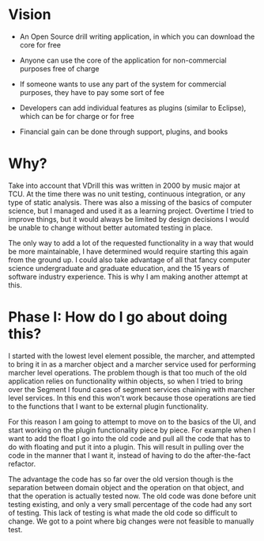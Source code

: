 # Vision

* An Open Source drill writing application, in which you can download the core for free

* Anyone can use the core of the application for non-commercial purposes free of charge

* If someone wants to use any part of the system for commercial purposes, they have to pay some sort of fee

* Developers can add individual features as plugins (similar to Eclipse), which can be for charge or for free

* Financial gain can be done through support, plugins, and books

# Why?

Take into account that VDrill this was written in 2000 by music major at TCU. At the time there was no unit testing, continuous integration, or any type of static analysis. There was also a missing of the basics of computer science, but I managed and used it as a learning project. Overtime I tried to improve things, but it would always be limited by design decisions I would be unable to change without better automated testing in place.

The only way to add a lot of the requested functionality in a way that would be more maintainable, I have determined would require starting this again from the ground up. I could also take advantage of all that fancy computer science undergraduate and graduate education, and the 15 years of software industry experience. This is why I am making another attempt at this.

# Phase I: How do I go about doing this?

I started with the lowest level element possible, the marcher, and attempted to bring it in as a marcher object and a marcher service used for performing marcher level operations. The problem though is that too much of the old application relies on functionality within objects, so when I tried to bring over the Segment I found cases of segment services chaining with marcher level services. In this end this won't work because those operations are tied to the functions that I want to be external plugin functionality.

For this reason I am going to attempt to move on to the basics of the UI, and start working on the plugin functionality piece by piece. For example when I want to add the float I go into the old code and pull all the code that has to do with floating and put it into a plugin. This will result in pulling over the code in the manner that I want it, instead of having to do the after-the-fact refactor.

The advantage the code has so far over the old version though is the separation between domain object and the operation on that object, and that the operation is actually tested now. The old code was done before unit testing existing, and only a very small percentage of the code had any sort of testing. This lack of testing is what made the old code so difficult to change. We got to a point where big changes were not feasible to manually test.
